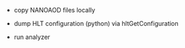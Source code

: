
* copy NANOAOD files locally

* dump HLT configuration (python) via hltGetConfiguration

* run analyzer
